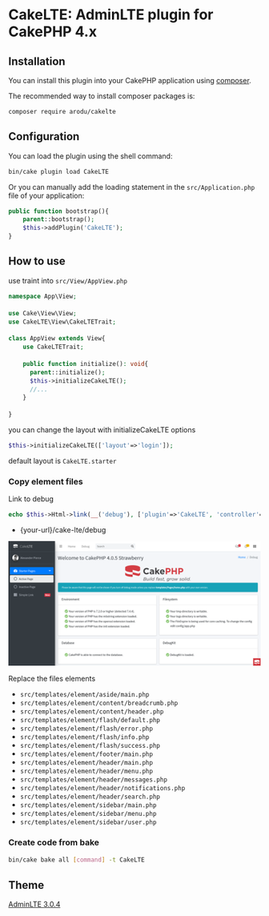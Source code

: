 # CakeLTE: AdminLTE plugin for CakePHP 4.x

## Installation

You can install this plugin into your CakePHP application using [composer](https://getcomposer.org).

The recommended way to install composer packages is:
```bash
composer require arodu/cakelte
```

## Configuration

You can load the plugin using the shell command:

```bash
bin/cake plugin load CakeLTE
```

Or you can manually add the loading statement in the `src/Application.php` file of your application:

```php
public function bootstrap(){
    parent::bootstrap();
    $this->addPlugin('CakeLTE');
}
```

## How to use

use traint into `src/View/AppView.php`
```php
namespace App\View;

use Cake\View\View;
use CakeLTE\View\CakeLTETrait;

class AppView extends View{
    use CakeLTETrait;

    public function initialize(): void{
      parent::initialize();
      $this->initializeCakeLTE();
      //...
    }

}
```

you can change the layout with initializeCakeLTE options
```php
$this->initializeCakeLTE(['layout'=>'login']);
```
default layout is `CakeLTE.starter`

### Copy element files
Link to debug
```php
echo $this->Html->link(__('debug'), ['plugin'=>'CakeLTE', 'controller'=>'Pages', 'action'=>'debug']); ?>
```

* {your-url}/cake-lte/debug

![Page Debug](docs/page-debug.png)

Replace the files elements
* `src/templates/element/aside/main.php`
* `src/templates/element/content/breadcrumb.php`
* `src/templates/element/content/header.php`
* `src/templates/element/flash/default.php`
* `src/templates/element/flash/error.php`
* `src/templates/element/flash/info.php`
* `src/templates/element/flash/success.php`
* `src/templates/element/footer/main.php`
* `src/templates/element/header/main.php`
* `src/templates/element/header/menu.php`
* `src/templates/element/header/messages.php`
* `src/templates/element/header/notifications.php`
* `src/templates/element/header/search.php`
* `src/templates/element/sidebar/main.php`
* `src/templates/element/sidebar/menu.php`
* `src/templates/element/sidebar/user.php`

### Create code from bake
```bash
bin/cake bake all [command] -t CakeLTE
```

## Theme
[AdminLTE 3.0.4](https://adminlte.io/)
